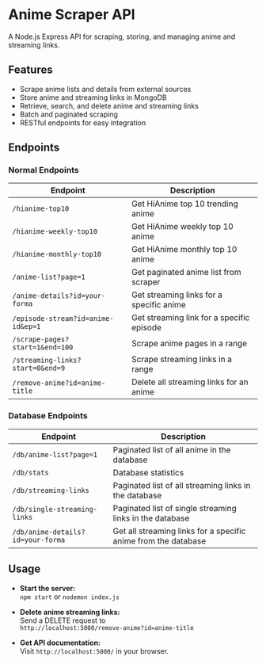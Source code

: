 # Anime Scraper API

A Node.js Express API for scraping, storing, and managing anime and streaming links.

## Features

- Scrape anime lists and details from external sources
- Store anime and streaming links in MongoDB
- Retrieve, search, and delete anime and streaming links
- Batch and paginated scraping
- RESTful endpoints for easy integration

## Endpoints

### Normal Endpoints

| Endpoint | Description |
|----------|-------------|
| `/hianime-top10` | Get HiAnime top 10 trending anime |
| `/hianime-weekly-top10` | Get HiAnime weekly top 10 anime |
| `/hianime-monthly-top10` | Get HiAnime monthly top 10 anime |
| `/anime-list?page=1` | Get paginated anime list from scraper |
| `/anime-details?id=your-forma` | Get streaming links for a specific anime |
| `/episode-stream?id=anime-id&ep=1` | Get streaming link for a specific episode |
| `/scrape-pages?start=1&end=100` | Scrape anime pages in a range |
| `/streaming-links?start=0&end=9` | Scrape streaming links in a range |
| `/remove-anime?id=anime-title` | Delete all streaming links for an anime |

### Database Endpoints

| Endpoint | Description |
|----------|-------------|
| `/db/anime-list?page=1` | Paginated list of all anime in the database |
| `/db/stats` | Database statistics |
| `/db/streaming-links` | Paginated list of all streaming links in the database |
| `/db/single-streaming-links` | Paginated list of single streaming links in the database |
| `/db/anime-details?id=your-forma` | Get all streaming links for a specific anime from the database |

## Usage

- **Start the server:**  
  `npm start` or `nodemon index.js`

- **Delete anime streaming links:**  
  Send a DELETE request to  
  `http://localhost:5000/remove-anime?id=anime-title`

- **Get API documentation:**  
  Visit `http://localhost:5000/` in your browser.

##